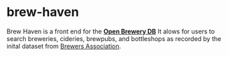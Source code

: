 # brew-haven
Brew Haven is a front end for the **[Open Brewery DB](https://www.openbrewerydb.org/)**
It alows for users to search breweries, cideries, brewpubs, and bottleshops as recorded by the inital dataset from [Brewers Association](https://www.brewersassociation.org/).
